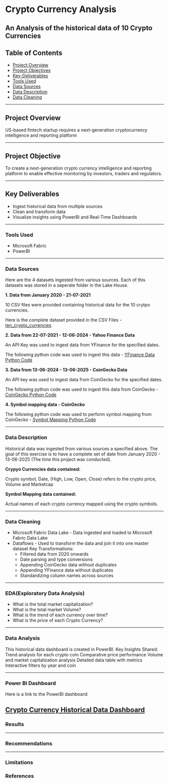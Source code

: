 # **Crypto Currency Analysis**
## An Analysis of the historical data of 10 Crypto Currencies
## **Table of Contents**
- [Project Overview](project-overview)
- [Project Objectives](project-objectives)
- [Key-Deliverables](key-deliverables)
- [Tools Used](tools-used)
- [Data Sources](data-sources)
- [Data Description](data-description)
- [Data Cleaning](data-cleaning)

---
## Project Overview
US-based fintech startup requires a next-generation cryptocurrency intelligence and reporting platform

---

## Project Objective
To create a next-generation crypto currency intelligence and reporting platform to enable effective monitoring by  investors, traders and regulators.

---

## Key Deliverables
- Ingest historical data from multiple sources
- Clean and transform data
- Visualize insights using PowerBi and Real-Time Dashboards

---

### Tools Used
- Microsoft Fabric
- PowerBI
  
---  

### Data Sources
Here are the 4 datasets ingested from various sources. Each of this datasets was stored in a seperate folder in the Lake House.

  **1. Data from January 2020 - 21-07-2021** 
  
10 CSV files were provided containing historical data for the 10 crytpo currencies. 
  
Here is the complete dataset provided in the CSV Files - [ten_crypto_currencies]()  

  
  **2. Data from 22-07-2021 - 12-06-2024 - Yahoo Finance Data**

An API Key was used to ingest data from YFinance for the specified dates. 
   
The following python code was used to ingest this data - [YFinance Data Python Code](https://github.com/Irene-Chola/Crypto-Currency-Historical-Data-Project/blob/main/yahoofinancehistoricaldata.ipynb)
  
  **3. Data from 13-06-2024 - 13-06-2025 - CoinGecko Data** 

An API key was used to ingest data from CoinGecko for the specified dates. 
   
The following python code was used to ingest this data from CoinGecko - [CoinGecko Python Code](https://github.com/Irene-Chola/Crypto-Currency-Historical-Data-Project/blob/main/historicaldata_group.coingecko.ipynb)
  
  **4. Symbol mapping data - CoinGecko** 
  
The following python code was used to perform symbol mapping from CoinGecko - [Symbol Mapping Python Code](https://github.com/Irene-Chola/Crypto-Currency-Historical-Data-Project/blob/main/crypto_symbol_mapping.ipynb)

  ---

### Data Description
Historical data was ingested from various sources a specified above. The goal of this exercise is to have a complete set of date from January 2020 - 13-06-2025 (The time this project was conducted). 

**Crypyo Currencies data contained:** 

Crypto symbol, Date, (High, Low, Open, Close) refers to the crypto price, Volume and Marketcap

**Symbol Mapping data contained:** 

Actual names of each crypto currency mapped using the crypto symbols.

---

### Data Cleaning 
- Microsoft Fabric Data Lake - Data ingested and loaded to Microsoft Fabric Data Lake
- Dataflows - Used to transform the data and join it into one master dataset
    Key Transformations:
    - Filtered data from 2020 onwards
    - Date parsing and type conversions
    - Appending CoinGecko data without duplicates
    - Appending YFinance data without duplicates
    - Standardizing column names across sources
      
---

### EDA(Exploratory Data Analysis)
- What is the total market capitalization?
- What is the total market Volume?
- What is the trend of each currency over time?
- What is the price of each Crypto Currency?
  
---
### Data Analysis
This historical data dashboard is created in PowerBI.
Key Insights Shared:
Trend analysis for each crypto coin
Comparative price performance
Volume and market capitalization analysis
Detailed data table with metrics
Interactive filters by year and coin

---
### Power BI Dashboard
Here is a link to the PowerBI dashboard:

[Crypto Currency Historical Data Dashboard](https://1drv.ms/u/c/7ab97e2c9a69af1e/EY-8nULAYdJIgU80I8dhZn8Bf45gXGTaJ5cs3kXpteibrA?e=bVMppr)
---
### Results

----

### Recommendations
----
### Limitations

### References 

